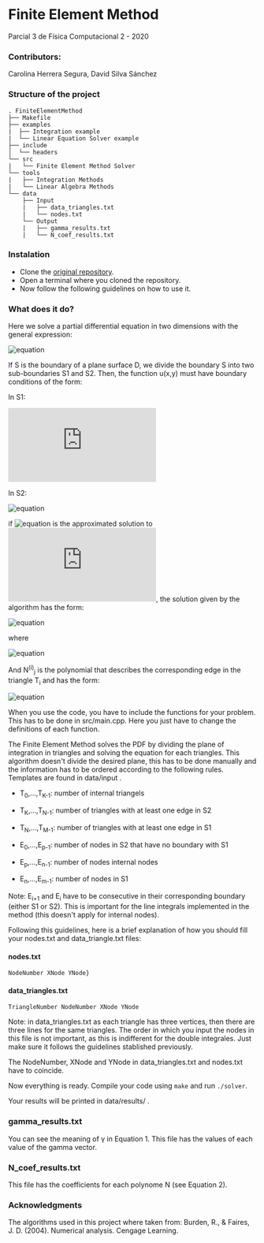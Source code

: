 # Finite Element Method
Parcial 3 de Física Computacional 2 - 2020

### Contributors:
Carolina Herrera Segura, David Silva Sánchez

### Structure of the project
```
. FiniteElementMethod
├── Makefile
├── examples
|  ├── Integration example
|  └── Linear Equation Solver example
├── include
│  └── headers
└── src
|   └── Finite Element Method Solver
└── tools
|   ├── Integration Methods
|   └── Linear Algebra Methods
└── data
    ├── Input
    |   ├── data_triangles.txt
    |   └── nodes.txt
    └── Output    
    |   ├── gamma_results.txt
    |   └── N_coef_results.txt
```

### Instalation

* Clone the [original repository](https://github.com/DavidSS0397/FiniteElementMethod.git).
* Open a terminal where you cloned the repository.
* Now follow the following guidelines on how to use it.

### What does it do?

Here we solve a partial differential equation in two dimensions with the general expression:

![equation](https://latex.codecogs.com/gif.latex?\frac{\partial}{\partial&space;x}\left(p(x,y)\frac{\partial&space;u}{\partial&space;x}&space;\right)&space;&plus;&space;\frac{\partial}{\partial&space;y}\left(q(x,y)\frac{\partial&space;u}{\partial&space;y}&space;\right)&space;&plus;&space;r(x,y)u(x,y)&space;=&space;f(x,y))

If S is the boundary of a plane surface D, we divide the boundary S into two sub-boundaries S1 and S2. Then, the function u(x,y) must have boundary conditions of the form:

In S1:

![equation](https://latex.codecogs.com/gif.latex?u(x,y)=&space;g(x,y))

In S2:

![equation](https://latex.codecogs.com/gif.latex?p(x,y)\frac{\partial&space;u}{\partial&space;x}cos(\theta_1)&plus;q(x,y)\frac{\partial&space;u}{\partial&space;y}cos(\theta_2)&space;&plus;g_1(x,y)u(x,y)&space;=&space;g_2(x,y))

if 
![equation](https://latex.codecogs.com/gif.latex?\Phi(x,y)) is the approximated solution to 
![equation](https://latex.codecogs.com/gif.latex?u(x,y)), the solution given by the algorithm has the form:

![equation](https://latex.codecogs.com/gif.latex?\Phi(x,y)&space;=&space;\sum_{k=0}^{m-1}&space;\gamma_{k}\Phi_k(x,y)&space;\quad&space;(1))

where

![equation](https://latex.codecogs.com/gif.latex?\Phi_k(x,y)&space;=&space;N^{(i)}_j\&space;on\&space;T_i\&space;if\&space;E_k&space;=&space;(x^{(i)}_j,y^{(i)}_j))

And N<sup>(i)</sup><sub>j</sub> is the polynomial that describes the corresponding edge in the triangle T<sub>i</sub> and has the form:

![equation](https://latex.codecogs.com/gif.latex?N^{(i)}_j(x,y)&space;=&space;a^{(i)}_j&space;&plus;&space;b^{(i)}_jx&space;&plus;&space;c^{(i)}_jy&space;\quad&space;(2))

When you use the code, you have to include the functions for your problem. This has to be done in src/main.cpp. Here you just have to change the definitions of each function.

The Finite Element Method solves the PDF by dividing the plane of integration in triangles and solving the equation for each triangles. This algorithm doesn't divide the desired plane, this has to be done manually and the information has to be ordered according to the following rules. Templates are found in data/input .

* T<sub>0</sub>,...,T<sub>K-1</sub>: number of internal triangels
* T<sub>K</sub>,...,T<sub>N-1</sub>: number of triangles with at least one edge in S2
* T<sub>N</sub>,...,T<sub>M-1</sub>: number of triangles with at least one edge in S1

* E<sub>0</sub>,...,E<sub>p-1</sub>: number of nodes in S2 that have no boundary with S1
* E<sub>p</sub>,...,E<sub>n-1</sub>: number of nodes internal nodes
* E<sub>n</sub>,...,E<sub>m-1</sub>: number of nodes in S1

Note: E<sub>i+1</sub> and E<sub>i</sub> have to be consecutive in their corresponding boundary (either S1 or S2). This is important for the line integrals implemented in the method (this doesn't apply for internal nodes).

Following this guidelines, here is a brief explanation of how you should fill your nodes.txt and data_triangle.txt files:

#### nodes.txt
```NodeNumber XNode YNode}```

#### data_triangles.txt
```TriangleNumber NodeNumber XNode YNode```

Note: in data_triangles.txt as each triangle has three vertices, then there are three lines for the same triangles. The order in which you input the nodes in this file is not important, as this is indifferent for the double integrales. Just make sure it follows the guidelines stablished previously. 

The NodeNumber, XNode and YNode in data_triangles.txt and nodes.txt have to coincide.

Now everything is ready. Compile your code using ```make``` and run ```./solver```.

Your results will be printed in data/results/ .

### gamma_results.txt

You can see the meaning of γ in Equation 1. This file has the values of each value of the gamma vector.

### N_coef_results.txt

This file has the coefficients for each polynome N (see Equation 2).


### Acknowledgments

The algorithms used in this project where taken from:
Burden, R., & Faires, J. D. (2004). Numerical analysis. Cengage Learning.
